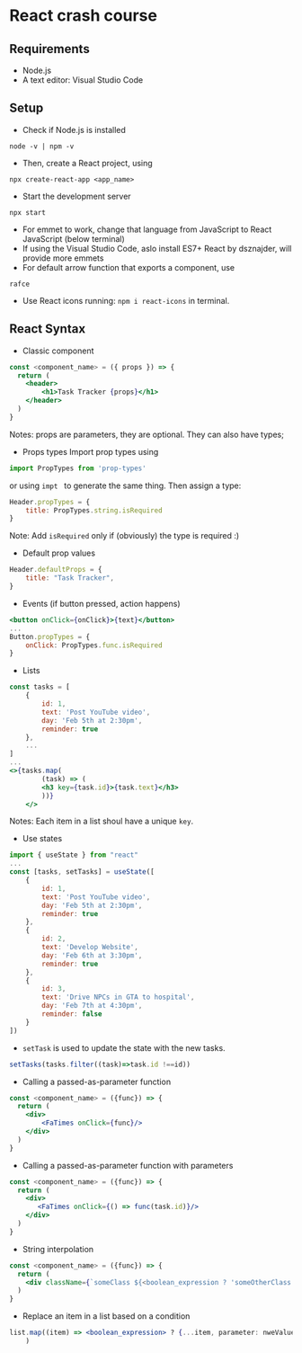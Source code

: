 # React crash course

## Requirements
- Node.js
- A text editor: Visual Studio Code

## Setup
- Check if Node.js is installed
```console
node -v | npm -v
```
- Then, create a React project, using
```console
npx create-react-app <app_name>
```
- Start the development server
```console
npx start
```
- For emmet to work, change that language from JavaScript to React JavaScript (below terminal)
- If using the Visual Studio Code, aslo install ES7+ React by dsznajder, will provide more emmets
- For default arrow function that exports a component, use
```console
rafce
```
- Use React icons running: ```npm i react-icons``` in terminal.

## React Syntax
- Classic component
```jsx
const <component_name> = ({ props }) => {
  return (
    <header>
        <h1>Task Tracker {props}</h1>
    </header>
  )
}
```
Notes: props are parameters, they are optional. They can also have types;
- Props types
Import prop types using
```jsx
import PropTypes from 'prop-types'
```
or using ```impt ``` to generate the same thing.
Then assign a type:
```jsx
Header.propTypes = {
    title: PropTypes.string.isRequired
}
```
Note: Add ```isRequired``` only if (obviously) the type is required :)
- Default prop values
```jsx
Header.defaultProps = {
    title: "Task Tracker",
}
```
- Events (if button pressed, action happens)
```jsx
<button onClick={onClick}>{text}</button>
...
Button.propTypes = {
    onClick: PropTypes.func.isRequired
} 
```
- Lists
```jsx
const tasks = [
    {
        id: 1,
        text: 'Post YouTube video',
        day: 'Feb 5th at 2:30pm',
        reminder: true
    },
    ...
]
...
<>{tasks.map(
        (task) => (
        <h3 key={task.id}>{task.text}</h3>
        ))}
    </>
```
Notes: Each item in a list shoul have a unique ```key```.
- Use states
```jsx
import { useState } from "react"
...
const [tasks, setTasks] = useState([
    {
        id: 1,
        text: 'Post YouTube video',
        day: 'Feb 5th at 2:30pm',
        reminder: true
    },
    {
        id: 2,
        text: 'Develop Website',
        day: 'Feb 6th at 3:30pm',
        reminder: true
    },
    {
        id: 3,
        text: 'Drive NPCs in GTA to hospital',
        day: 'Feb 7th at 4:30pm',
        reminder: false
    }
])
```
- ```setTask``` is used to update the state with the new tasks.
```jsx
setTasks(tasks.filter((task)=>task.id !==id))
```
- Calling a passed-as-parameter function
```jsx
const <component_name> = ({func}) => {
  return (
    <div>
        <FaTimes onClick={func}/>
    </div>
  )
}
```
- Calling a passed-as-parameter function with parameters
```jsx
const <component_name> = ({func}) => {
  return (
    <div>
       <FaTimes onClick={() => func(task.id)}/>
    </div>
  )
}
```

- String interpolation
```jsx
const <component_name> = ({func}) => {
  return (
    <div className={`someClass ${<boolean_expression ? 'someOtherClass' : ''}`} >...</div>
  )
}
```

- Replace an item in a list based on a condition
```jsx
list.map((item) => <boolean_expression> ? {...item, parameter: nweValue} : item)
    )
```


